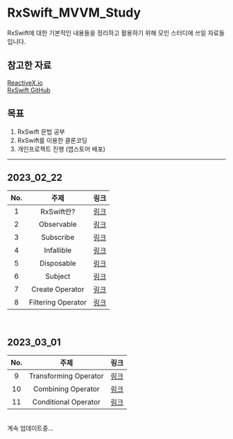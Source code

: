 # RxSwift_MVVM_Study

RxSwift에 대한 기본적인 내용들을 정리하고 활용하기 위해 모인 스터디에 쓰일 자료들 입니다.

## 참고한 자료

[ReactiveX.io](reactivex.io)<br/>
[RxSwift GitHub](https://github.com/ReactiveX/RxSwift)<br/>

## 목표

1. RxSwift 문법 공부
2. RxSwift를 이용한 클론코딩
3. 개인프로젝트 진행 (앱스토어 배포)

---

## 2023_02_22

|No.|주제|링크|
|:--:|:--:|:--:|
|1|RxSwift란?|[링크](https://github.com/gkals4417/RxSwift_MVVM_Study/tree/main/2023_02_22/01_RxSwift/01_RxSwift.md)|
|2|Observable|[링크](https://github.com/gkals4417/RxSwift_MVVM_Study/tree/main/2023_02_22/02_Observable/02_Observable.md)|
|3|Subscribe|[링크](https://github.com/gkals4417/RxSwift_MVVM_Study/tree/main/2023_02_22/03_Subscribe/03_Subscribe.md)|
|4|Infallible|[링크](https://github.com/gkals4417/RxSwift_MVVM_Study/tree/main/2023_02_22/04_Infallible/04_Infallible.md)|
|5|Disposable|[링크](https://github.com/gkals4417/RxSwift_MVVM_Study/tree/main/2023_02_22/05_Disposable/05_Disposable.md)|
|6|Subject|[링크](https://github.com/gkals4417/RxSwift_MVVM_Study/tree/main/2023_02_22/06_Subject/06_Subject.md)|
|7|Create Operator|[링크](https://github.com/gkals4417/RxSwift_MVVM_Study/tree/main/2023_02_22/07_Create_Operator/07_Create_Operator.md)|
|8|Filtering Operator|[링크](https://github.com/gkals4417/RxSwift_MVVM_Study/blob/main/2023_02_22/08_Filtering_Operator/08_Filtering_Operator.md)|
<br/>

## 2023_03_01
|No.|주제|링크|
|:--:|:--:|:--:|
|9|Transforming Operator|[링크](https://github.com/gkals4417/RxSwift_MVVM_Study/blob/main/2023_03_01/09_Transforming_Operator/09_Transforming_Operator.md)|
|10|Combining Operator|[링크](https://github.com/gkals4417/RxSwift_MVVM_Study/blob/main/2023_03_01/10_Combining_Operator/10_Combining_Operator.md)|
|11|Conditional Operator|[링크](https://github.com/gkals4417/RxSwift_MVVM_Study/blob/main/2023_03_01/11_Conditional_Operator/11_Conditional_Operator.md)|
<br/>
계속 업데이트중...<br/>

